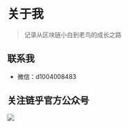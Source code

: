 # 关于我

> 记录从区块链小白到老鸟的成长之路

## 联系我

- 微信：d1004008483



## 关注链乎官方公众号

![](http://om1c35wrq.bkt.clouddn.com/lianhu.jpg)
